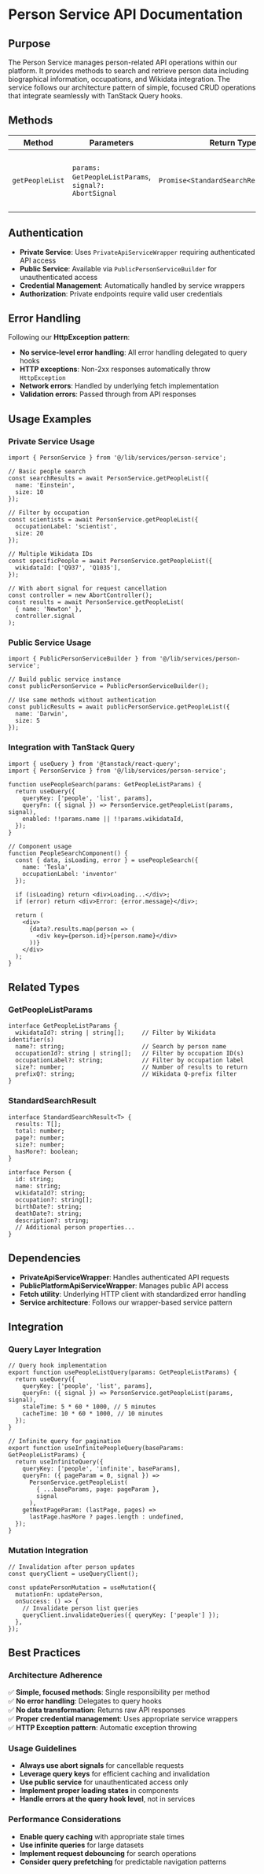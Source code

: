 # Person Service API Documentation

## Purpose

The Person Service manages person-related API operations within our platform. It provides methods to search and retrieve person data including biographical information, occupations, and Wikidata integration. The service follows our architecture pattern of simple, focused CRUD operations that integrate seamlessly with TanStack Query hooks.

## Methods

| Method | Parameters | Return Type | Description |
|--------|------------|-------------|-------------|
| `getPeopleList` | `params: GetPeopleListParams`, `signal?: AbortSignal` | `Promise<StandardSearchResult<Person>>` | Retrieves a paginated list of people with optional filtering |

## Authentication

- **Private Service**: Uses `PrivateApiServiceWrapper` requiring authenticated API access
- **Public Service**: Available via `PublicPersonServiceBuilder` for unauthenticated access
- **Credential Management**: Automatically handled by service wrappers
- **Authorization**: Private endpoints require valid user credentials

## Error Handling

Following our **HttpException pattern**:

- **No service-level error handling**: All error handling delegated to query hooks
- **HTTP exceptions**: Non-2xx responses automatically throw `HttpException`
- **Network errors**: Handled by underlying fetch implementation
- **Validation errors**: Passed through from API responses

## Usage Examples

### Private Service Usage

```tsx
import { PersonService } from '@/lib/services/person-service';

// Basic people search
const searchResults = await PersonService.getPeopleList({
  name: 'Einstein',
  size: 10
});

// Filter by occupation
const scientists = await PersonService.getPeopleList({
  occupationLabel: 'scientist',
  size: 20
});

// Multiple Wikidata IDs
const specificPeople = await PersonService.getPeopleList({
  wikidataId: ['Q937', 'Q1035'],
});

// With abort signal for request cancellation
const controller = new AbortController();
const results = await PersonService.getPeopleList(
  { name: 'Newton' },
  controller.signal
);
```

### Public Service Usage

```tsx
import { PublicPersonServiceBuilder } from '@/lib/services/person-service';

// Build public service instance
const publicPersonService = PublicPersonServiceBuilder();

// Use same methods without authentication
const publicResults = await publicPersonService.getPeopleList({
  name: 'Darwin',
  size: 5
});
```

### Integration with TanStack Query

```tsx
import { useQuery } from '@tanstack/react-query';
import { PersonService } from '@/lib/services/person-service';

function usePeopleSearch(params: GetPeopleListParams) {
  return useQuery({
    queryKey: ['people', 'list', params],
    queryFn: ({ signal }) => PersonService.getPeopleList(params, signal),
    enabled: !!params.name || !!params.wikidataId,
  });
}

// Component usage
function PeopleSearchComponent() {
  const { data, isLoading, error } = usePeopleSearch({
    name: 'Tesla',
    occupationLabel: 'inventor'
  });

  if (isLoading) return <div>Loading...</div>;
  if (error) return <div>Error: {error.message}</div>;
  
  return (
    <div>
      {data?.results.map(person => (
        <div key={person.id}>{person.name}</div>
      ))}
    </div>
  );
}
```

## Related Types

### GetPeopleListParams

```tsx
interface GetPeopleListParams {
  wikidataId?: string | string[];     // Filter by Wikidata identifier(s)
  name?: string;                      // Search by person name
  occupationId?: string | string[];   // Filter by occupation ID(s)
  occupationLabel?: string;           // Filter by occupation label
  size?: number;                      // Number of results to return
  prefixQ?: string;                   // Wikidata Q-prefix filter
}
```

### StandardSearchResult<Person>

```tsx
interface StandardSearchResult<T> {
  results: T[];
  total: number;
  page?: number;
  size?: number;
  hasMore?: boolean;
}

interface Person {
  id: string;
  name: string;
  wikidataId?: string;
  occupation?: string[];
  birthDate?: string;
  deathDate?: string;
  description?: string;
  // Additional person properties...
}
```

## Dependencies

- **PrivateApiServiceWrapper**: Handles authenticated API requests
- **PublicPlatformApiServiceWrapper**: Manages public API access
- **Fetch utility**: Underlying HTTP client with standardized error handling
- **Service architecture**: Follows our wrapper-based service pattern

## Integration

### Query Layer Integration

```tsx
// Query hook implementation
export function usePeopleListQuery(params: GetPeopleListParams) {
  return useQuery({
    queryKey: ['people', 'list', params],
    queryFn: ({ signal }) => PersonService.getPeopleList(params, signal),
    staleTime: 5 * 60 * 1000, // 5 minutes
    cacheTime: 10 * 60 * 1000, // 10 minutes
  });
}

// Infinite query for pagination
export function useInfinitePeopleQuery(baseParams: GetPeopleListParams) {
  return useInfiniteQuery({
    queryKey: ['people', 'infinite', baseParams],
    queryFn: ({ pageParam = 0, signal }) =>
      PersonService.getPeopleList(
        { ...baseParams, page: pageParam },
        signal
      ),
    getNextPageParam: (lastPage, pages) =>
      lastPage.hasMore ? pages.length : undefined,
  });
}
```

### Mutation Integration

```tsx
// Invalidation after person updates
const queryClient = useQueryClient();

const updatePersonMutation = useMutation({
  mutationFn: updatePerson,
  onSuccess: () => {
    // Invalidate person list queries
    queryClient.invalidateQueries({ queryKey: ['people'] });
  },
});
```

## Best Practices

### Architecture Adherence

✅ **Simple, focused methods**: Single responsibility per method  
✅ **No error handling**: Delegates to query hooks  
✅ **No data transformation**: Returns raw API responses  
✅ **Proper credential management**: Uses appropriate service wrappers  
✅ **HTTP Exception pattern**: Automatic exception throwing  

### Usage Guidelines

- **Always use abort signals** for cancellable requests
- **Leverage query keys** for efficient caching and invalidation
- **Use public service** for unauthenticated access only
- **Implement proper loading states** in components
- **Handle errors at the query hook level**, not in services

### Performance Considerations

- **Enable query caching** with appropriate stale times
- **Use infinite queries** for large datasets
- **Implement request debouncing** for search operations
- **Consider query prefetching** for predictable navigation patterns